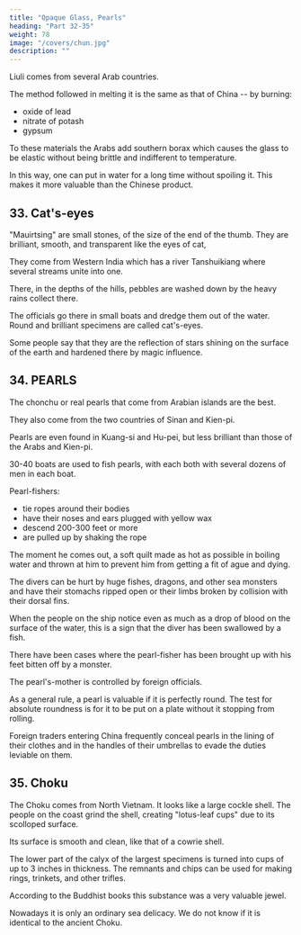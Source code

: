 ```yaml
---
title: "Opaque Glass, Pearls"
heading: "Part 32-35"
weight: 78
image: "/covers/chun.jpg"
description: ""
---
```



Liuli comes from several Arab countries. 

The method followed in melting it is the same as that of China -- by burning:
- oxide of lead
- nitrate of potash
- gypsum

To these materials the Arabs add southern borax which causes the glass to be elastic without being brittle and indifferent to temperature. 

In this way, one can put in water for a long time without spoiling it. This makes it more valuable than the Chinese product.


<!-- Note.
^ J^)
Liu-li, or as it was first written, pi-liu
early transcription of the Sanskrit word vaidurya,' orjhe
lazuli or rock-crystal. It occurs in the Shuo-won
(=^
Ts len-Han-shu,
15
{^
where
96A,ii,
mous eighteenth century
^ j^
s^2/|^i
(^ W
it is
anipi-liu-K
(^
^
said to be a product of Ki-pin (Cabul).
editor of the
Shuo-w6n says
*fe
M),
a very
is
whicl^robably meant lapis-
published A. D. 100), and also in the
I'ali veluriija,
in his
Tuan
Yu-ts'ai, the fa-
Shuo-won kie-tzi-chu (19'
"^
^
J^^), <,the three characters (pi, liu, li) form a Hu ((^Western AsianfvTordijus^s
(J-^ ij- 3^) form an I (^Eastern Asian Barbarian) word .... Indian books
s. v.,
Chinese Buddhist Classics) speak oifeUiu-U [Jjf^
Jp| J^), the sound /e? approii-
mating that oipi .... Present day commentators of the Han-shu have omitted the character
j)i,
20 students wrongly holding th« character pi by itself and Uu-li to designate two separate and
district things ....»
See also Hirth, China and
Eoman
Orient, 230.
The Arab-Persian lullur,the Greek Pi^puXJ-o;, Latin leryllos, our bery], are traced likewise
to the word vaidurya. Yule and Burnell, Glossary, 67.
While originally designating a precious stone it appears likely that, from the first, the
25 word liu-li was applied to coloured glass which was imported from India, Egypt or Phoenicia. It
occurs, with the sense of a precious stone, in Hou-Han-shu, 116,19", and as a native product of
the present Yflnnan
being there mentioned with rock-crystal, amber, etc.
the Ai-lan country
Pliny, Nat.
—
—
XXXVI,
66 says that no glass was to be compared with that made in
India, and its superiority was due to the fact that it was made from broken crystals; but we find
30 that the liu-U from the. Eoman Orient, that is to say Egypt as well as Syria, was most prized
Hist.,
26,
in China; even in the twelfth century the liu-U
The Wei-lio, speaking
was found in
The manufacture of
Roman
was introduced
liu-U
century A. D. In the reign of Shi-tsu of the
present Ta-t'ung-fu in northern Shan-si),
in
city.
The
They dug
about were
this liu-li
filled
was
in
surpass
all others.
that,
it
blue, purple,
into
Wei
China
in the latter part of the fourth
there came to the capital (which was the
the land of the Ta-yiie-chi {~hc
to fuse certain
minerals together and to
brilliant
^
.pf
make
the hills and got together what they required and fused
was more
finished product
so dazzlingly radiant
to
states that glass often colours
Orient, 73.
men from
Northern India, who said they knew bow
of any colour.
40
220—264,
These colours were carnation, white, black, green, yellow,
Ta-ts'in.
azure, red and red-brown. Hirth, China and
35
from Baghdad was held
of the period between A. D.
it
liu-li
in the
and beautiful than that which came from the West,
when they took
it
to the Palace, all the people standing there-
with fear, thinking there was something supernatural about the radiance. After
became cheap
Yen Shi-ku
(^®
in
China and no one prized
^ffi
~^ ^
it
particularly. See
Wei-shu, 102,i5— le.
seventh century commentator of the Han-shu), referring to the
45 mention of liu-li in Ts'ien-Han-shu says that it was the custom in his time (in China), when maiing
what was called liu-li,to use all (the ten kinds of coloured ?(«-?» known in the West?) and to melt
15*228
OPAQUE GLASS.
them down
(J!JB
(lit.,
to a liquid state
^
JM
^)'
hollow l^)j and
^
(•^
''^'^^
^''"'^*
brittle,
l^^
^
— CAT'S-ETKS,
11,32-33
y4-), to which certain chemicals were added
was, however, filled with air-holes
^^^^^ manufactured)
not the clear, true, genuine thing. Ts'i6n-Han-shu, 96A,n».
At an early date, but much later than that when the word liu-U first appeared, we find
another word in Chinese literature used to designate the ordinary, transparent glass. This word
po-U
^), appears to have been copied
J^ or J^^), and sometimes jpi-po-U
on the word liu-U a.n6.pi-Uu-li. So far as we can find out, the earliest record of the word is in the
(^
(^
5
^
^^)> '"^^'^^ dates from the fifth century A. D. It is there
explained as meaning «a precious stones (3£)- It seems possible that the word was coined in
the fifth century after the manufacture of glass had been introduced into China, and it had 10
(^
dictionary called Yfl-pien
become necessary
common
differentiate this
to
more valuable coloured and cut
word sphatika, one of the seven precious
meamnjt rock-crystal. In Chinese Buddhist works
(Si-yu-ki, 8,25'', et
(J^^ 5j[ ^p), but Hiian-tsang
glass from the
kinds. It transcribes, in a contracted form, the Sanskrit
substances (sapta ratna), and
originally
fpfttrW/ca is usually transcribed y'o-cfei-ftm
230ssim) uses the contracted
Chang
"'^^®
•^ nE)
rors
from
(3M s^
Ytl6
sea-going junks
'''S
of pi-po-K
(^
throughout their mass
^^
(^
iJ0-c/i4
J3^).
^
seventh century A. D.) says in his Liang-ssi-kung-ki
^ 3^ ^)
(pb ^K fe
of Fu-nan that
and weigh forty
In A. D. 643
as a present to the
(^^
sell
|7^
mir-
which are clear and transparent on the surface and
'jM). Objects of all kinds
reflected to the sight without one's seeing the mirror
in diameter
come from Western India
itself.
placed before
These plates are a
foot
them are
and a half 20
catties.» T'u-shu-tsi-ch'6ng, 32,227, Ki-shi, 4.
we read (T'ang-shu, 221B,i3») of a king of Fu-lin sending red (^) po-U
Emperor of China. As late as 742, the same work (221^,7'") chronicles the
fact that a prince of Tokharestan sent «red pi-po-lia
(^J|
^ ^ 3^^
"^*"' glS'Sss or
«red
25
transparent glasss) as a present to Court.
Ch6u K'ii-f ei and our author both speak of the superior quality of the coloured and opaque
glass
ware
(liu-li)
made
in the countries of Islam,
which was «cut
into patterns)) or ctengravedi)
(^S
-?£)> ^^^ annealed (4^)- Baghdad led in this industry, but Asia Minor, Ki-tz'i-ni (it
included probably Cabul, the Ki-pin of the Han period, whence liu-li was first brought to China),
it to China which were greatly prized.
30
mentioned by Chau as a product of Ceylon and of the Coromandel
and other places sent specimens of
Transparent glass (po-U)
coast. It
is
was perhaps from the former country that the Fu-nan
the big glass mirrors they brought to China, for
it
was extensively used there
it
traders, mentioned previously, got
appears, from what our author states, that
for decorative purposes,
and was probably made
in sheets, or lenses,
as he speaks of glass screens which surrounded the throne of the king of Ceylon.
35
Glass beads of sundry colours and glass bottles (presumably very small ones for carrying
perfumes
.or
for
articles in the
such like purposes),
both
of opaque glass, were used as regular trade
Arab traders of the period and the natives of
dealings between the Chinese and
Borneo and the Philippine
Edrisi is
China; he says (I,
islands.
See supra, pp. 156, 162.
Arab writer we know of who mentions the manufacture
that at Djankon (Khanfu, Hang-ch6u) nthey worked in Chinese
the only of glass in 40
100) glass.))
-->


## 33. Cat's-eyes

"Mauirtsing" are small stones, of the size of the end of the thumb.  They are brilliant, smooth, and transparent like the eyes of cat,
<!--  for 
which reason they are called «cat's-eyes».  -->

They come from Western India which has a river Tanshuikiang where several streams unite into one. 

There, in the depths of the hills, pebbles are washed down by the heavy rains collect there.

The officials go there in small boats and dredge them out of the water. Round and brilliant specimens are called cat's-eyes. 

Some people say that they are the reflection of stars shining on the surface of the earth and hardened there by magic influence.

<!-- Note.
one of the jewels of which the Singhalese are especially proud, from a
only found in their island; but in this I apprehend they are misinformed, as
((The cat's-eye
10 belief that
is
it
is
specimens of equal merit have been brought from Quilon and Cochin on the southern coast of
Hindustana.
Tennent,
In the
in Ceylon.
first
Ceylon,
part of his
The present
I,
work
37.
(supra, p. 73) our author says that cat's eyes
article is substantially a repetition of
what he has
were
also found
said in his chapter on
15 Nan-p'i (Malabar), supra, pp. 88, 90, n. 7. It would appear from the passage of the P'ing-chou-
k'o-t'an there quoted that in the eleventh century the use of this jewel in China was confined
Moslim traders of Canton.
Linschoten, Voyage to the East Indies (Hakl. Soc. edit.) II, 141 says that cat's-eyes
the Indians esteeme much of
come from Cambaia, obut the best out of Seylon and Pegu
20 them, specially the Chinos, and thether they are caryed, better esteemed, and sold there then
to the
any other stones. -->


## 34. PEARLS

The chonchu or real pearls that come from Arabian islands are the best. 

They also come from the two countries of Sinan and Kien-pi. 

Pearls are even found in Kuang-si and Hu-pei, but less brilliant than those of the Arabs and Kien-pi. 

30-40 boats are used to fish pearls, with each both with several dozens of men in each boat. 

Pearl-fishers:
- tie ropes around their bodies
- have their noses and ears plugged with yellow wax
- descend 200-300 feet or more
- are pulled up by shaking the rope

The moment he comes out, a soft quilt made as hot as possible in boiling water and thrown at him to prevent him from getting a fit of ague and dying.

The divers can be hurt by huge fishes, dragons, and other sea monsters and have their stomachs ripped open or their limbs broken by collision with their dorsal fins.

When the people on the ship notice even as much as a drop of blood on the surface of the water, this is a sign that the diver has been swallowed by a fish. 

There have been cases where the pearl-fisher has been brought up with his feet bitten off by a monster. 

The pearl's-mother is controlled by foreign officials. 

<!-- a register in which the finds of shells
are entered under the names of the fishermen, in the order in which they
occur.
are then placed in a pit. After rather more than a
shells
when the
the shell will be found to have decayed,
pearls
month
may be removed,
cleaned, and divided between (the government and) the pearl-fishers. -->

As a general rule, a pearl is valuable if it is perfectly round. The test for absolute roundness is for it to be put on a plate without it stopping from rolling. 

Foreign traders entering China frequently conceal pearls in the lining of their clothes and in the handles of their umbrellas to evade the duties leviable on them.


<!-- Notes.
1)
The substance
rally 'real pearl',
of this article
is
taken from Ling-wai-tai-ta,
7,6.
The word chon-chu,
lite-
possibly connected with Turkish janehii. In the Old Turkish inscriptions
is
we
h&ye jdncliu-iigiiz as the equivalent of Chinese chon-chu-ho aPearl rivers. Hirth, Nachworte zur
Inschrift des Tonjukuk (in Radloff's, Alttflrk. Inschrift. d. Mongolei, 2. Folge, p. 80). Jimii and 20
inzii, «a pearla occur in A. Vanibery's, Etymolog. Worterb., 33. Conf. also Russian shemchug,
the standard word for «pearl».
The term Kuaag-si
referred to as covering a district containing
pearl fisheries probably stands for Kuang-nan-si-lu, the official designation under the Sung
dynasty of the Western
Kuang
province, of which Lien-ch6u-fu with its celebrated fisheries on
sea south of Pakhoi was then a dependency. «Kaang-si» as an official 25
certain islands of the
designation of that province,
it
appears, dates from the Yiian period.
The pearl
fisheries along
the coast of Li^n-ch6u-fu did not yield sufficient profit to justify their being continued after the
They have become famous in literature by the story of a disinterested magis-
Lien-chou-fn, who in the second century A. D. distinguished himself by the
sixteenth century.
trate of Ho-p'u,
e.
i.
its pearl fisheries. See F. W. Mayers, in Notes and Queries 30
and Stewart-Lockhart, Manual of Chinese Quotations, 284.
just administration of his offic ewith
on China and Japan,
I, 1,
Si-nan, in Cantonese Si-lan,
is
Ceylon. See supra, p. 74, n. 2. Kien-pi
coast of Sumatra, see supra, p. 71. Our author elsewhere says that pearls
(Coromandel), the
Oman
pearls are mentioned
coast, the island of Kish, the Philippines,
among the products
is
Kampar on the
east
came from the Chola country
and Java. In Wei-shu,
-
102,18'',
of Southern India, and are there called mo-ni-elm 35
(®
j/^ ^fe)' '"'"i-V-^ being the Sanskrit word for «pearl». Edrisi, I, 375 et seq., says there
were about BOO famous places in the Persian gulf where pearls were fished for. The fishermen
lived on the island of Awal, the capital of which
2) Ling-wai-tai-ta,
loc. cit.,
he was called «fish-tiger-dragon-fly»
Chu-mu,
was
The fishing was principally
du Commerce, II, 648.
remarks that the shark was so fierce and redoutable that 40
carried on in August and September. See also
(
^
Heyd,
1^
called Bahrein.
Hist,
!fe5£)'
the pearl bearing oyster, the oyster in which a
pearl has grown, a pearl producing shell. It stands for chu-mu
literally ((pearl's
(^j^
pasture-ground)), which appears to be the correct expression. Chong-lei-pbn-ts'au, 20,io, and Pien-
3)
literally
'pearl's-mother',
is
^)
tzi-lei-pien, 77,7. ((Mother of pearl)) Is yun-mu-Tc'o
(^
-f^
^),
at least at the present day. -->

## 35. Choku 

The Choku comes from North Vietnam. It looks like a large cockle shell. The people on the coast grind the shell, creating "lotus-leaf cups" due to its scolloped surface. 

Its surface is smooth and clean, like that of a cowrie shell. 

The lower part of the calyx of the largest specimens is turned into cups of up to 3 inches in thickness. The remnants and chips can be used for making rings, trinkets, and other trifles.

According to the Buddhist books this substance was a very valuable jewel. 

Nowadays it is only an ordinary sea delicacy. We do not know if it is identical to the ancient Choku.


<!-- Note.
Ku-kin-chu (fourth century, A. D.) says (5*)= «The Emperor Wu-ti of the Wei made
bridles of ma-nau (cornelian) and wine bowls of ch'o-h'u.ii At that time the term ch'o-h'H, was
applied to a cornelian or violet coloured gem,
which sense it is used by early Chinese
Buddhist writers as the equivalent of Sanskrit mMsara</afoa, which Childers, Pali Dictionary,
241, says was a sort of cat's-eye; but Monier Williams, Sansk. Engl. Diet., says it was a kind
20 of coral. See also Eitel, Handbook of Chinese Buddhism, 102.
The word ch'o-lc'ii is probably not Chinese. There is an Uiguric word tscheku meaning «a
large spiral shell, prized as a jewel» Klaproth, Sprache und Schrift der Uiguren, 22. Radloff,
Worterbuch d. Turk-Dialecte, III, 2036, gives coko «the button worn on Chinese officials' hats», and
cokoliA, ((Chinese officials)). These words may have been borrowed from the Chinese. Huan-tsang
25 (Si-yu-ki, Sjas') writes the word ^ra. .^^ and uses it in the sense of musaragalva. The Wel-shu,
15
m
mentions ch'o-k'u, along with amber and cornelian, as a product of Po-ssi (Persia).
102,12*,
would seem that
it
was only
present signification. Confirmation of this seems to
of the
SO
kingdom of P'o-li
Zo (jfcB
:^
or
(in
It
word came to have its
be given by Liang-shu, 54,i6*, where we read
in the eighth century, or even later, that this
the
Malay Peninsula) presenting
((Conch cups))), probably the
as tribute to the
same as the
lien-yen-pe'i
Emperor cups
mentioned by
of
Ch6u
does not, it is believed, occur in Liang-shu, lo is used instead.
are mentioned by T'ang-shu (221B,is) as products of Fu-lin.
In the Sung period this name was applied to a very large sea shell. Ling-wai-tai-ta, 7,8* says
K'u-fei.
The word
((Big shells
and
ch'o-Jc'u
ch'o-Tc'ua
called eh'6-h'u, which was like
Ocean there was a kind of cockle shell
a big bivalve shell with scolloped surface). It was from one to three feet and
over across and increasing in value with the size. Cups and vases were made out of them. In
another passage of the same work (6,3) it is said that the cups like a lotus-leaf and which were
(^)
that in the Southern
35 a big han
(i^
broad and shallow, were called lim-ym-pei
(J^ j§^ :^
«billowing-waves
cup))).
commerce was procured from many large shells
the Indian Archipelago, some nacreous, others
and
Philippines,
40 found in the waters of the
white. In Sumatra there is a very large one called keemo; it is perfectly white and is worked up
like ivory by the natives. Mars den. Hist, of Sumatra, 9.
K'o-yii, here rendered Hcowrie shell», was also at one time, according to some authorities,
It
seems likely that the
ch'6-lc'u
a smooth, pure white, cornelian-like stone.
of232
II,3B
IVOKT
 -->